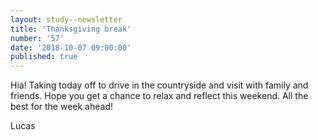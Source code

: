 ```yaml
---
layout: study--newsletter
title: 'Thanksgiving break'
number: '57'
date: '2018-10-07 09:00:00'
published: true
---
```


Hia! Taking today off to drive in the countryside and visit with family and friends. Hope you get a chance to relax and reflect this weekend. All the best for the week ahead!

Lucas
